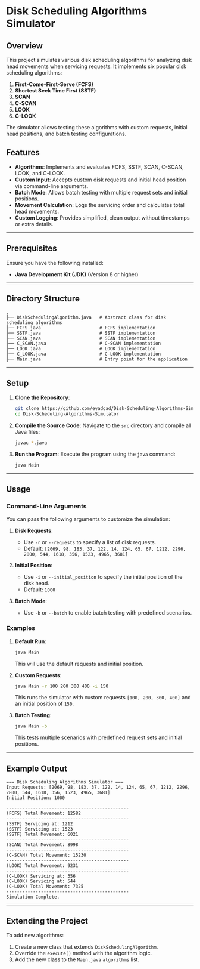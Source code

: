 # Disk Scheduling Algorithms Simulator

## Overview
This project simulates various disk scheduling algorithms for analyzing disk head movements when servicing requests. It implements six popular disk scheduling algorithms:

1. **First-Come-First-Serve (FCFS)**
2. **Shortest Seek Time First (SSTF)**
3. **SCAN**
4. **C-SCAN**
5. **LOOK**
6. **C-LOOK**

The simulator allows testing these algorithms with custom requests, initial head positions, and batch testing configurations.

## Features
- **Algorithms**: Implements and evaluates FCFS, SSTF, SCAN, C-SCAN, LOOK, and C-LOOK.
- **Custom Input**: Accepts custom disk requests and initial head position via command-line arguments.
- **Batch Mode**: Allows batch testing with multiple request sets and initial positions.
- **Movement Calculation**: Logs the servicing order and calculates total head movements.
- **Custom Logging**: Provides simplified, clean output without timestamps or extra details.

---

## Prerequisites
Ensure you have the following installed:
- **Java Development Kit (JDK)** (Version 8 or higher)

---

## Directory Structure
```
.
├── DiskSchedulingAlgorithm.java   # Abstract class for disk scheduling algorithms
├── FCFS.java                      # FCFS implementation
├── SSTF.java                      # SSTF implementation
├── SCAN.java                      # SCAN implementation
├── C_SCAN.java                    # C-SCAN implementation
├── LOOK.java                      # LOOK implementation
├── C_LOOK.java                    # C-LOOK implementation
├── Main.java                      # Entry point for the application
```

---

## Setup
1. **Clone the Repository**:
   ```bash
   git clone https://github.com/eyadgad/Disk-Scheduling-Algorithms-Simulator.git
   cd Disk-Scheduling-Algorithms-Simulator
   ```

2. **Compile the Source Code**:
   Navigate to the `src` directory and compile all Java files:
   ```bash
   javac *.java
   ```

3. **Run the Program**:
   Execute the program using the `java` command:
   ```bash
   java Main
   ```

---

## Usage
### Command-Line Arguments
You can pass the following arguments to customize the simulation:
1. **Disk Requests**:
   - Use `-r` or `--requests` to specify a list of disk requests.
   - Default: `[2069, 98, 183, 37, 122, 14, 124, 65, 67, 1212, 2296, 2800, 544, 1618, 356, 1523, 4965, 3681]`

2. **Initial Position**:
   - Use `-i` or `--initial_position` to specify the initial position of the disk head.
   - Default: `1000`

3. **Batch Mode**:
   - Use `-b` or `--batch` to enable batch testing with predefined scenarios.

### Examples
1. **Default Run**:
   ```bash
   java Main
   ```
   This will use the default requests and initial position.

2. **Custom Requests**:
   ```bash
   java Main -r 100 200 300 400 -i 150
   ```
   This runs the simulator with custom requests `[100, 200, 300, 400]` and an initial position of `150`.

3. **Batch Testing**:
   ```bash
   java Main -b
   ```
   This tests multiple scenarios with predefined request sets and initial positions.

---

## Example Output
```plaintext
=== Disk Scheduling Algorithms Simulator ===
Input Requests: [2069, 98, 183, 37, 122, 14, 124, 65, 67, 1212, 2296, 2800, 544, 1618, 356, 1523, 4965, 3681]
Initial Position: 1000

----------------------------------------------
(FCFS) Total Movement: 12582
----------------------------------------------
(SSTF) Servicing at: 1212
(SSTF) Servicing at: 1523
(SSTF) Total Movement: 6021
----------------------------------------------
(SCAN) Total Movement: 8998
----------------------------------------------
(C-SCAN) Total Movement: 15230
----------------------------------------------
(LOOK) Total Movement: 9231
----------------------------------------------
(C-LOOK) Servicing at: 356
(C-LOOK) Servicing at: 544
(C-LOOK) Total Movement: 7325
----------------------------------------------
Simulation Complete.
```

---

## Extending the Project
To add new algorithms:
1. Create a new class that extends `DiskSchedulingAlgorithm`.
2. Override the `execute()` method with the algorithm logic.
3. Add the new class to the `Main.java` `algorithms` list.

